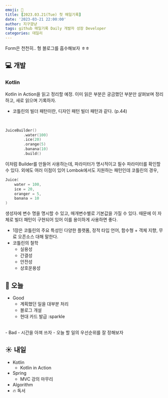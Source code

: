 ```yaml
---
emoji: 🧢
title: [2023.03.21(Tue) 첫 매일기록]
date: '2023-03-21 22:00:00'
author: 지구깜냥
tags: github 매일기록 Daily 개발자 성장 Developer
categories: 데일리
---
```

Form은 천천히.. 형 블로그를 흡수해보자 ㅎㅎ

## 💻 개발
### Kotlin
Kotlin in Action을 읽고 정리할 예정.
이미 읽은 부분은 궁금했던 부분만 살펴보며 정리하고, 새로 읽으며 기록하자.


- 코틀린의 빌더 패턴이란, 디자인 패턴 빌더 패턴과 같다. (p.44)
<br>

```kotlin
JuiceBuilder()
        .water(100)
        .ice(20)
        .orange(5)
        .banana(10)
        .build()
```
이처럼 Builder를 만들어 사용하는데, 파라미터가 명시적이고 필수 파라미터를 확인할 수 있다.
외에도 여러 이점이 있어 Lombok에서도 지원하는 패턴인데
코틀린의 경우,
```kotlin
Juice(
    water = 100,
    ice = 20,
    oranger = 5,
    banana = 10
)
```
생성자에 변수 명을 명시할 수 있고, 매개변수별로 기본값을 가질 수 있다.
때문에 이 자체로 빌더 패턴이 구현되어 있어 이를 용이하게 사용하면 좋다.

- 1장은 코틀린의 주요 특성인 다양한 플랫폼, 정적 타입 언어, 함수형 + 객체 지향, 무료 오픈소스 대해 말한다.
- 코틀린의 철학
  - 실용성
  - 간결성
  - 안전성
  - 상호운용성


## 🌙 오늘
- Good
  - 계획했던 일을 대부분 처리
  - 블로그 개설
  - 현대 카드 발급 :sparkle
<br>
- Bad
  - 시간을 아껴 쓰자
  - 오늘 할 일의 우선순위를 잘 정해보자 

## ☀️ 내일
- Kotlin
  - Kotlin in Action
- Spring
  - MVC 강의 마무리
- Algorithm
- 🔥 독서
